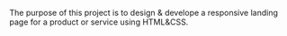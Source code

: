 The purpose of this project is to design & develope a responsive landing page for a product or service using HTML&CSS.
